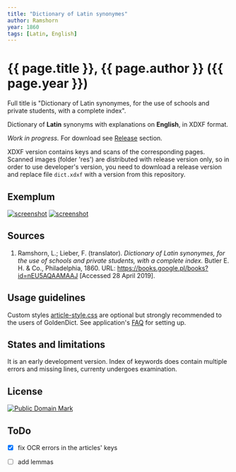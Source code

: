 ```yaml
---
title: "Dictionary of Latin synonymes"
author: Ramshorn
year: 1860
tags: [Latin, English]
---
```

# {{ page.title }}, {{ page.author }} ({{ page.year }})

Full title is "Dictionary of Latin synonymes, for the use of schools and private students, with a complete index".

Dictionary of **Latin** synonyms with explanations on **English**, in XDXF format.

_Work in progress._ For download see [Release][3] section.

XDXF version contains keys and scans of the corresponding pages. Scanned images (folder 'res') are distributed with release version only, so in order to use developer's version, you need to download a release version and replace file `dict.xdxf` with a version from this repository.


## Exemplum

[![screenshot](https://user-images.githubusercontent.com/13879891/56867004-d944ba80-69e8-11e9-8d58-2867bc0e660b.png)](https://user-images.githubusercontent.com/13879891/56867003-d8ac2400-69e8-11e9-8207-0a61abf5e052.png) [![screenshot](https://user-images.githubusercontent.com/13879891/56867007-d944ba80-69e8-11e9-97cb-4d21f3f1c587.png)](https://user-images.githubusercontent.com/13879891/56867005-d944ba80-69e8-11e9-8791-96d54b5874ee.png)


## Sources

1. Ramshorn, L.; Lieber, F. (translator). _Dictionary of Latin synonymes, for the use of schools and private students, with a complete index._ Butler E. H. & Co., Philadelphia, 1860. URL: <https://books.google.pl/books?id=nEU5AQAAMAAJ> \[Accessed 28 April 2019\].


## Usage guidelines

Custom styles [article-style.css][2] are optional but strongly recommended to the users of GoldenDict. See application's [FAQ][1] for setting up.


## States and limitations

It is an early development version. Index of keywords does contain multiple errors and missing lines, currenty undergoes examination.


## License

<a rel="license" href="http://creativecommons.org/publicdomain/mark/1.0/">
<img src="https://licensebuttons.net/p/mark/1.0/88x31.png"
     style="border-style: none;" alt="Public Domain Mark" />
</a>


## ToDo

* [x] fix OCR errors in the articles' keys
* [ ] add lemmas


[1]: http://goldendict.org/wiki/index.php/FAQ#How_do_I_change_the_font_used_for_the_articles.3F_Or_alter_its_appearance_in_any_other_way.3F
[2]: https://github.com/nikita-moor/latin-dictionary/blob/master/utils/article-style.css
[3]: https://github.com/nikita-moor/latin-dictionary/releases

